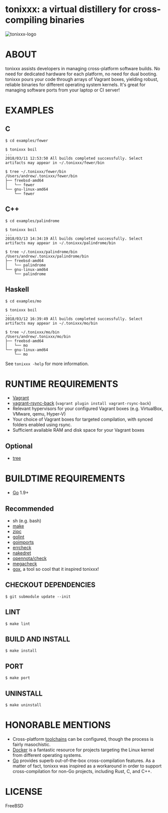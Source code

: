 # tonixxx: a virtual distillery for cross-compiling binaries

![tonixxx-logo](https://raw.githubusercontent.com/mcandre/tonixxx/master/tonixxx.png)

# ABOUT

tonixxx assists developers in managing cross-platform software builds. No need for dedicated hardware for each platform, no need for dual booting. tonixxx pours your code through arrays of Vagrant boxes, yielding robust, reliable binaries for different operating system kernels. It's great for managing software ports from your laptop or CI server!

# EXAMPLES

## C

```console
$ cd examples/fewer

$ tonixxx boil
...
2018/03/11 12:53:50 All builds completed successfully. Select artifacts may appear in ~/.tonixxx/fewer/bin

$ tree ~/.tonixxx/fewer/bin
/Users/andrew/.tonixxx/fewer/bin
├── freebsd-amd64
│   └── fewer
└── gnu-linux-amd64
    └── fewer
```

## C++

```console
$ cd examples/palindrome

$ tonixxx boil
...
2018/03/13 14:34:19 All builds completed successfully. Select artifacts may appear in ~/.tonixxx/palindrome/bin

$ tree ~/.tonixxx/palindrome/bin
/Users/andrew/.tonixxx/palindrome/bin
├── freebsd-amd64
│   └── palindrome
└── gnu-linux-amd64
    └── palindrome
```

## Haskell

```console
$ cd examples/mo

$ tonixxx boil
...
2018/03/12 16:39:49 All builds completed successfully. Select artifacts may appear in ~/.tonixxx/mo/bin

$ tree ~/.tonixxx/mo/bin
/Users/andrew/.tonixxx/mo/bin
├── freebsd-amd64
│   └── mo
└── gnu-linux-amd64
    └── mo
```

See `tonixxx -help` for more information.

# RUNTIME REQUIREMENTS

* [Vagrant](https://www.vagrantup.com/)
* [vagrant-rsync-back](https://github.com/smerrill/vagrant-rsync-back) (`vagrant plugin install vagrant-rsync-back`)
* Relevant hypervisors for your configured Vagrant boxes (e.g. VirtualBox, VMware, qemu, Hyper-V)
* Your choice of Vagrant boxes for targeted compilation, with synced folders enabled using rsync.
* Sufficient available RAM and disk space for your Vagrant boxes

## Optional

* [tree](https://linux.die.net/man/1/tree)

# BUILDTIME REQUIREMENTS

* [Go](https://golang.org/) 1.9+

## Recommended

* sh (e.g. bash)
* [make](https://www.gnu.org/software/make/)
* [zipc](https://github.com/mcandre/zipc)
* [golint](https://github.com/golang/lint)
* [goimports](https://godoc.org/golang.org/x/tools/cmd/goimports)
* [errcheck](https://github.com/kisielk/errcheck)
* [nakedret](https://github.com/alexkohler/nakedret)
* [opennota/check](https://github.com/opennota/check)
* [megacheck](https://github.com/dominikh/go-tools/tree/master/cmd/megacheck)
* [gox](https://github.com/mitchellh/gox), a tool so cool that it inspired tonixxx!

## CHECKOUT DEPENDENCIES

```console
$ git submodule update --init
```

## LINT

```console
$ make lint
```

## BUILD AND INSTALL

```console
$ make install
```

## PORT

```console
$ make port
```

## UNINSTALL

```console
$ make uninstall
```

# HONORABLE MENTIONS

* Cross-platform [toolchains](https://elinux.org/Toolchains) can be configured, though the process is fairly masochistic.
* [Docker](https://www.docker.com/) is a fantastic resource for projects targeting the Linux kernel from different operating systems.
* [Go](https://golang.org/) provides superb out-of-the-box cross-compilation features. As a matter of fact, tonixxx was inspired as a workaround in order to support cross-compilation for non-Go projects, including Rust, C, and C++.

# LICENSE

FreeBSD
